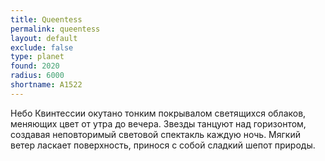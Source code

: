 ```yaml
---
title: Queentess
permalink: queentess
layout: default
exclude: false
type: planet
found: 2020
radius: 6000 
shortname: A1522
---
```


Небо Квинтессии окутано тонким покрывалом светящихся облаков, меняющих цвет от утра до вечера. Звезды танцуют над горизонтом, создавая неповторимый световой спектакль каждую ночь. Мягкий ветер ласкает поверхность, принося с собой сладкий шепот природы.
